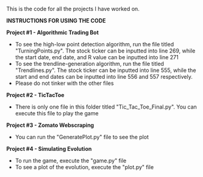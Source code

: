 This is the code for all the projects I have worked on.

**INSTRUCTIONS FOR USING THE CODE**

**Project #1 - Algorithmic Trading Bot**
- To see the high-low point detection algorithm, run the file titled "TurningPoints.py". The stock ticker can be inputted into line 269, while the start date, end date, and R value can be inputted into line 271
- To see the trendline-generation algorithm, run the file titled "Trendlines.py". The stock ticker can be inputted into line 555, while the start and end dates can be inputted into line 556 and 557 respectively.
- Please do not tinker with the other files

**Project #2 - TicTacToe**
- There is only one file in this folder titled "Tic_Tac_Toe_Final.py". You can execute this file to play the game

**Project #3 - Zomato Webscraping**
- You can run the "GeneratePlot.py" file to see the plot

**Project #4 - Simulating Evolution**
- To run the game, execute the "game.py" file
- To see a plot of the evolution, execute the "plot.py" file

